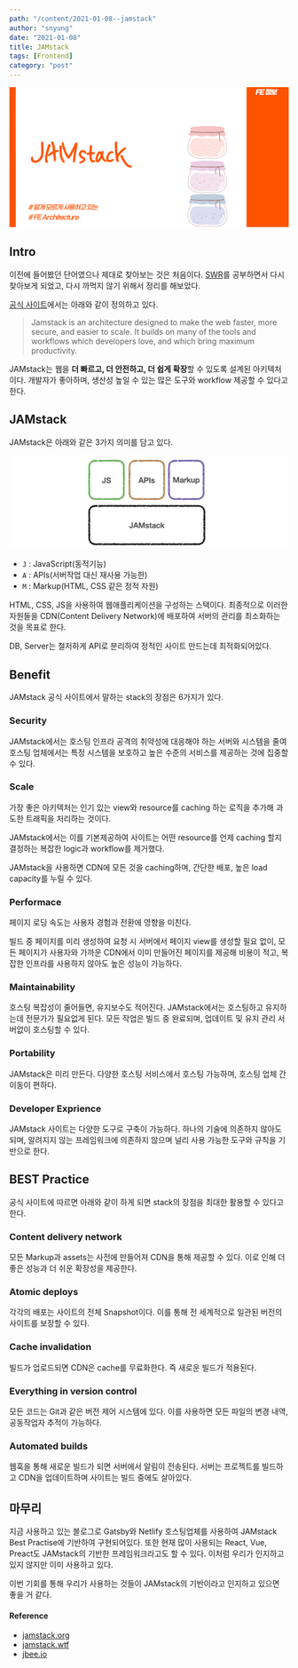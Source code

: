 ```yaml
---
path: "/content/2021-01-08--jamstack"
author: "snyung"
date: "2021-01-08"
title: JAMstack
tags: [Frontend]
category: "post"
---
```


![jamstack_intro](../../assets/jamstack/JAMstack_intro.png)

## Intro

이전에 들어봤던 단어였으나 제대로 찾아보는 것은 처음이다. [SWR](https://swr.vercel.app/)를 공부하면서 다시 찾아보게 되었고, 다시 까먹지 않기 위해서 정리를 해보았다.

[공식 사이트](https://jamstack.org)에서는 아래와 같이 정의하고 있다.

> Jamstack is an architecture designed to make the web faster, more secure, and easier to scale. It builds on many of the tools and workflows which developers love, and which bring maximum productivity.

JAMstack는 웹을 **더 빠르고, 더 안전하고, 더 쉽게 확장**할 수 있도록 설계된 아키텍처이다. 개발자가 좋아하며, 생산성 높일 수 있는 많은 도구와 workflow 제공할 수 있다고 한다.

## JAMstack

JAMstack은 아래와 같은 3가지 의미를 담고 있다.

![JAMstack](../../assets/jamstack/JAMstack.png)

- `J` : JavaScript(동적기능)
- `A` : APIs(서버작업 대신 재사용 가능한)
- `M` : Markup(HTML, CSS 같은 정적 자원)

HTML, CSS, JS을 사용하여 웹애플리케이션을 구성하는 스택이다. 최종적으로 이러한 자원들을 CDN(Content Delivery Network)에 배포하여 서버의 관리를 최소화하는 것을 목표로 한다.

DB, Server는 철저하게 API로 분리하여 정적인 사이트 만드는데 최적화되어있다.

## Benefit

JAMstack 공식 사이트에서 말하는 stack의 장점은 6가지가 있다.

### Security

JAMstack에서는 호스팅 인프라 공격의 취약성에 대응해야 하는 서버와 시스템을 줄여 호스팅 업체에서는 특정 시스템을 보호하고 높은 수준의 서비스를 제공하는 것에 집중할 수 있다.

### Scale

가장 좋은 아키텍처는 인기 있는 view와 resource를 caching 하는 로직을 추가해 과도한 트래픽을 처리하는 것이다.

JAMstack에서는 이를 기본제공하여 사이트는 어떤 resource를 언제 caching 할지 결정하는 복잡한 logic과 workflow를 제거했다.

JAMstack을 사용하면 CDN에 모든 것을 caching하며, 간단한 배포, 높은 load capacity를 누릴 수 있다.

### Performace

페이지 로딩 속도는 사용자 경험과 전환에 영향을 미친다.

빌드 중 페이지를 미리 생성하여 요청 시 서버에서 페이지 view를 생성할 필요 없이, 모든 페이지가 사용자와 가까운 CDN에서 이미 만들어진 페이지를 제공해 비용이 적고, 복잡한 인프라를 사용하지 않아도 높은 성능이 가능하다.

### Maintainability

호스팅 복잡성이 줄어들면, 유지보수도 적어진다. JAMstack에서는 호스팅하고 유지하는데 전문가가 필요없게 된다. 모든 작업은 빌드 중 완료되며, 업데이트 및 유지 관리 서버없이 호스팅할 수 있다.

### Portability

JAMstack은 미리 만든다. 다양한 호스팅 서비스에서 호스팅 가능하며, 호스팅 업체 간 이동이 편하다.

### Developer Exprience

JAMstack 사이트는 다양한 도구로 구축이 가능하다. 하나의 기술에 의존하지 않아도 되며, 알려지지 않는 프레임워크에 의존하지 않으며 널리 사용 가능한 도구와 규칙을 기반으로 한다.

## BEST Practice

공식 사이트에 따르면 아래와 같이 하게 되면 stack의 장점을 최대한 활용할 수 있다고 한다.

### Content delivery network

모든 Markup과 assets는 사전에 만들어져 CDN을 통해 제공할 수 있다. 이로 인해 더 좋은 성능과 더 쉬운 확장성을 제공한다.

### Atomic deploys

각각의 배포는 사이트의 전체 Snapshot이다. 이를 통해 전 세계적으로 일관된 버전의 사이트를 보장할 수 있다.

### Cache invalidation

빌드가 업로드되면 CDN은 cache를 무료화한다. 즉 새로운 빌드가 적용된다.

### Everything in version control

모든 코드는 Git과 같은 버전 제어 시스템에 있다. 이를 사용하면 모든 파일의 변경 내역, 공동작업자 추적이 가능하다.

### Automated builds

웹훅을 통해 새로운 빌드가 되면 서버에서 알림이 전송된다. 서버는 프로젝트를 빌드하고 CDN을 업데이트하며 사이트는 빌드 중에도 살아있다.

## 마무리

지금 사용하고 있는 블로그로 Gatsby와 Netlify 호스팅업체를 사용하여 JAMstack Best Practise에 기반하여 구현되어있다. 또한 현재 많이 사용되는 React, Vue, Preact도 JAMstack의 기반한 프레임워크라고도 할 수 있다. 이처럼 우리가 인지하고 있지 않지만 이미 사용하고 있다. 

이번 기회를 통해 우리가 사용하는 것들이 JAMstack의 기반이라고 인지하고 있으면 좋을 거 같다.

#### Reference

- [jamstack.org](https://jamstack.org/)
- [jamstack.wtf](https://jamstack.wtf/#what-is-jamstack)
- [jbee.io](https://jbee.io/web/jam-stack/)


